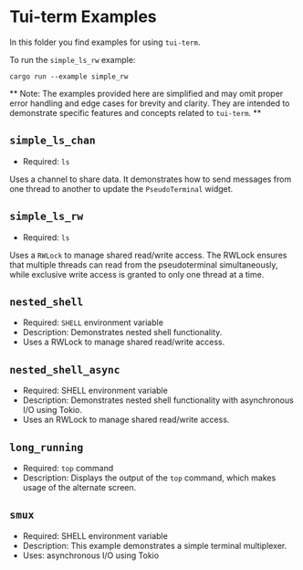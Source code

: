 # Tui-term Examples

In this folder you find examples for using `tui-term`.

To run the `simple_ls_rw` example:

```
cargo run --example simple_rw
```

** Note: The examples provided here are simplified and may omit proper error handling and edge cases for brevity and clarity. They are intended to demonstrate specific features and concepts related to `tui-term`. **

## `simple_ls_chan`

- Required: `ls`

Uses a channel to share data.
It demonstrates how to send messages from one thread to another to update the `PseudoTerminal` widget.

## `simple_ls_rw`

- Required: `ls`

Uses a `RWLock` to manage shared read/write access.
The RWLock ensures that multiple threads can read from the pseudoterminal simultaneously, while exclusive write access is granted to only one thread at a time.

## `nested_shell`

- Required: `SHELL` environment variable
- Description: Demonstrates nested shell functionality.
- Uses a RWLock to manage shared read/write access.

## `nested_shell_async`

- Required: SHELL environment variable
- Description: Demonstrates nested shell functionality with asynchronous I/O using Tokio.
- Uses an RWLock to manage shared read/write access.

## `long_running`

- Required: `top` command
- Description: Displays the output of the `top` command, which makes usage of the alternate screen.

## `smux`

- Required: SHELL environment variable
- Description: This example demonstrates a simple terminal multiplexer.
- Uses: asynchronous I/O using Tokio
